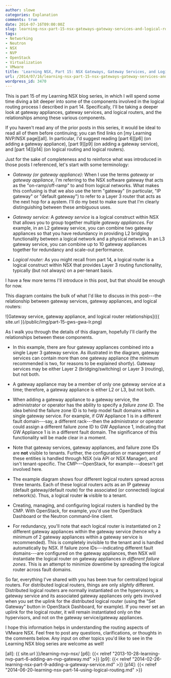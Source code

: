```yaml
---
author: slowe
categories: Explanation
comments: true
date: 2014-07-16T09:00:00Z
slug: learning-nsx-part-15-nsx-gateways-gateway-services-and-logical-routers
tags:
- Networking
- Neutron
- NSX
- NVP
- OpenStack
- Virtualization
- VMware
title: 'Learning NSX, Part 15: NSX Gateways, Gateway Services, and Logical Routers'
url: /2014/07/16/learning-nsx-part-15-nsx-gateways-gateway-services-and-logical-routers/
wordpress_id: 3470
---
```


This is part 15 of my Learning NSX blog series, in which I will spend some time diving a bit deeper into some of the components involved in the logical routing process I described in part 14. Specifically, I'll be taking a deeper look at gateway appliances, gateway services, and logical routers, and the relationships among these various components.

If you haven't read any of the prior posts in this series, it would be ideal to read all of them before continuing; you can find links on [my Learning NVP/NSX page][all]. In particular, I'd suggest reading [part 6][p6] (on adding a gateway appliance), [part 9][p9] (on adding a gateway service), and [part 14][p14] (on logical routing and logical routers).

Just for the sake of completeness and to reinforce what was introduced in those posts I referenced, let's start with some terminology:

* _Gateway (or gateway appliance):_ When I use the terms _gateway_ or _gateway appliance_, I'm referring to the NSX software gateway that acts as the "on-ramp/off-ramp" to and from logical networks. What makes this confusing is that we also use the term "gateway" (in particular, "IP gateway" or "default gateway") to refer to a Layer 3 router that acts as the next hop for a aystem. I'll do my best to make sure that I'm clearly distinguishing between these ambiguous uses.

* _Gateway service:_ A _gateway service_ is a logical construct within NSX that allows you to group together multiple _gateway appliances_. For example, in an L2 gateway service, you can combine two gateway appliances so that you have redundancy in providing L2 bridging functionality between a logical network and a physical network. In an L3 gateway service, you can combine up to 10 gateway appliances together for redundancy and scale-out performance.

* _Logical router:_ As you might recall from part 14, a logical router is a logical construct within NSX that provides Layer 3 routing functionality, typically (but not always) on a per-tenant basis.

I have a few more terms I'll introduce in this post, but that should be enough for now.

This diagram contains the bulk of what I'd like to discuss in this post---the relationship between gateway services, gateway appliances, and logical routers:

![Gateway service, gateway appliance, and logical router relationships]({{ site.url }}/public/img/part-15-gws-gwa-lr.png)

As I walk you through the details of this diagram, hopefully I'll clarify the relationships between these components.

* In this example, there are four gateway appliances combined into a single Layer 3 gateway service. As illustrated in the diagram, gateway services can contain more than one gateway appliance (the minimum recommended is two, for reasons to be explained shortly). Gateway services may be either Layer 2 (bridging/switching) or Layer 3 (routing), but not both.

* A gateway appliance may be a member of only one gateway service at a time; therefore, a gateway appliance is either L2 or L3, but not both.

* When adding a gateway appliance to a gateway service, the administrator or operator has the ability to specify a _failure zone ID_. The idea behind the failure zone ID is to help model fault domains within a single gateway service. For example, if GW Appliance 1 is in a different fault domain---say, a different rack---then the administrator or operator could assign a different failure zone ID to GW Appliance 1, indicating that GW Appliance 1 is in a different fault domain. The significance of this functionality will be made clear in a moment.

* Note that gateway services, gateway appliances, and failure zone IDs are **not** visible to tenants. Further, the configuration or management of these entities is handled through NSX (via API or NSX Manager), and isn't tenant-specific. The CMP---OpenStack, for example---doesn't get involved here.

* The example diagram shows four different logical routers spread across three tenants. Each of these logical routers acts as an IP gateway (default gateway/default route) for the associated (or connected) logical network(s). Thus, a logical router **is** visible to a tenant.

* Creating, managing, and configuring logical routers is handled by the CMP. With OpenStack, for example, you'd use the OpenStack Dashboard or the Neutron command-line client.

* For redundancy, you'll note that each logical router is instantiated on 2 different gateway appliances within the gateway service (hence why a minimum of 2 gateway appliances within a gateway service is recommended). This is completely invisible to the tenant and is handled automatically by NSX. If failure zone IDs---indicating different fault domains---are configured on the gateway appliances, then NSX will instantiate the logical router on gateway appliances _in different failure zones_. This is an attempt to minimize downtime by spreading the logical router across fault domains.

So far, everything I've shared with you has been true for centralized logical routers. For distributed logical routers, things are only _slightly_ different. Distributed logical routers are normally instantiated on the hypervisors; a gateway service and its associated gateway appliances only gets involved when you set the uplink for the distributed logical router (using the "Set Gateway" button in OpenStack Dashboard, for example). If you never set an uplink for the logical router, it will remain instantiated only on the hypervisors, and not on the gateway service/gateway appliances.

I hope this information helps in understanding the routing aspects of VMware NSX. Feel free to post any questions, clarifications, or thoughts in the comments below. Any input on other topics you'd like to see in the Learning NSX blog series are welcome as well!

[all]: {{ site.url }}/learning-nvp-nsx/
[p6]: {{< relref "2013-10-28-learning-nvp-part-6-adding-an-nvp-gateway.md" >}}
[p9]: {{< relref "2014-02-26-learning-nsx-part-9-adding-a-gateway-service.md" >}}
[p14]: {{< relref "2014-06-20-learning-nsx-part-14-using-logical-routing.md" >}}
